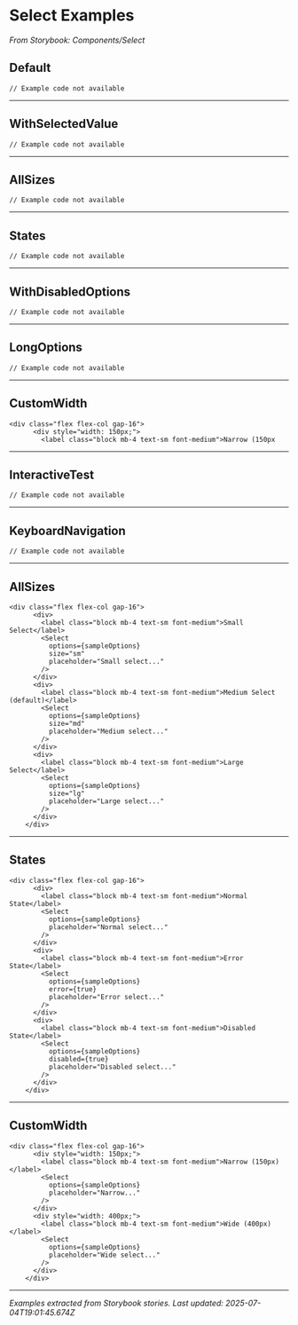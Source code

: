 # Select Examples

*From Storybook: Components/Select*

## Default

```tsx
// Example code not available
```

---

## WithSelectedValue

```tsx
// Example code not available
```

---

## AllSizes

```tsx
// Example code not available
```

---

## States

```tsx
// Example code not available
```

---

## WithDisabledOptions

```tsx
// Example code not available
```

---

## LongOptions

```tsx
// Example code not available
```

---

## CustomWidth

```tsx
<div class="flex flex-col gap-16">
      <div style="width: 150px;">
        <label class="block mb-4 text-sm font-medium">Narrow (150px
```

---

## InteractiveTest

```tsx
// Example code not available
```

---

## KeyboardNavigation

```tsx
// Example code not available
```

---

## AllSizes

```tsx
<div class="flex flex-col gap-16">
      <div>
        <label class="block mb-4 text-sm font-medium">Small Select</label>
        <Select 
          options={sampleOptions} 
          size="sm" 
          placeholder="Small select..."
        />
      </div>
      <div>
        <label class="block mb-4 text-sm font-medium">Medium Select (default)</label>
        <Select 
          options={sampleOptions} 
          size="md" 
          placeholder="Medium select..."
        />
      </div>
      <div>
        <label class="block mb-4 text-sm font-medium">Large Select</label>
        <Select 
          options={sampleOptions} 
          size="lg" 
          placeholder="Large select..."
        />
      </div>
    </div>
```

---

## States

```tsx
<div class="flex flex-col gap-16">
      <div>
        <label class="block mb-4 text-sm font-medium">Normal State</label>
        <Select 
          options={sampleOptions} 
          placeholder="Normal select..."
        />
      </div>
      <div>
        <label class="block mb-4 text-sm font-medium">Error State</label>
        <Select 
          options={sampleOptions} 
          error={true}
          placeholder="Error select..."
        />
      </div>
      <div>
        <label class="block mb-4 text-sm font-medium">Disabled State</label>
        <Select 
          options={sampleOptions} 
          disabled={true}
          placeholder="Disabled select..."
        />
      </div>
    </div>
```

---

## CustomWidth

```tsx
<div class="flex flex-col gap-16">
      <div style="width: 150px;">
        <label class="block mb-4 text-sm font-medium">Narrow (150px)</label>
        <Select 
          options={sampleOptions} 
          placeholder="Narrow..."
        />
      </div>
      <div style="width: 400px;">
        <label class="block mb-4 text-sm font-medium">Wide (400px)</label>
        <Select 
          options={sampleOptions} 
          placeholder="Wide select..."
        />
      </div>
    </div>
```

---

*Examples extracted from Storybook stories.*
*Last updated: 2025-07-04T19:01:45.674Z*
